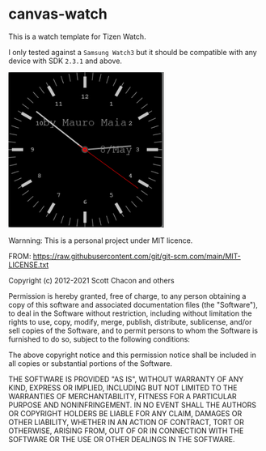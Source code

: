 # canvas-watch

This is a watch template for Tizen Watch. 

I only tested against a `Samsung Watch3` but it should be compatible with any device with SDK `2.3.1` and above.

![Project result](https://github.com/MauroMaia/canvas-watch/blob/main/icon.png)

Warnning: This is a personal project under MIT licence.

FROM: https://raw.githubusercontent.com/git/git-scm.com/main/MIT-LICENSE.txt

Copyright (c) 2012-2021 Scott Chacon and others

Permission is hereby granted, free of charge, to any person obtaining
a copy of this software and associated documentation files (the
"Software"), to deal in the Software without restriction, including
without limitation the rights to use, copy, modify, merge, publish,
distribute, sublicense, and/or sell copies of the Software, and to
permit persons to whom the Software is furnished to do so, subject to
the following conditions:

The above copyright notice and this permission notice shall be
included in all copies or substantial portions of the Software.

THE SOFTWARE IS PROVIDED "AS IS", WITHOUT WARRANTY OF ANY KIND,
EXPRESS OR IMPLIED, INCLUDING BUT NOT LIMITED TO THE WARRANTIES OF
MERCHANTABILITY, FITNESS FOR A PARTICULAR PURPOSE AND
NONINFRINGEMENT. IN NO EVENT SHALL THE AUTHORS OR COPYRIGHT HOLDERS BE
LIABLE FOR ANY CLAIM, DAMAGES OR OTHER LIABILITY, WHETHER IN AN ACTION
OF CONTRACT, TORT OR OTHERWISE, ARISING FROM, OUT OF OR IN CONNECTION
WITH THE SOFTWARE OR THE USE OR OTHER DEALINGS IN THE SOFTWARE.
